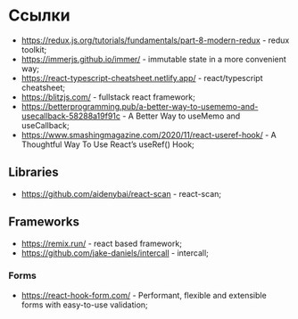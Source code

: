 # Ссылки

- https://redux.js.org/tutorials/fundamentals/part-8-modern-redux - redux toolkit;
- https://immerjs.github.io/immer/ - immutable state in a more convenient way;
- https://react-typescript-cheatsheet.netlify.app/ - react/typescript cheatsheet;
- https://blitzjs.com/ - fullstack react framework;
- https://betterprogramming.pub/a-better-way-to-usememo-and-usecallback-58288a19f91c - A Better Way to useMemo and useCallback;
- https://www.smashingmagazine.com/2020/11/react-useref-hook/ - A Thoughtful Way To Use React’s useRef() Hook;

## Libraries

- https://github.com/aidenybai/react-scan - react-scan;

## Frameworks

- https://remix.run/ - react based framework;
- https://github.com/jake-daniels/intercall - intercall;

### Forms

- https://react-hook-form.com/ - Performant, flexible and extensible forms with easy-to-use validation;